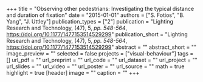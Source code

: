 +++
title = "Observing other pedestrians: Investigating the typical distance and duration of fixation"
date = "2015-01-01"
authors = ["S. Fotios", "B. Yang", "J. Uttley"]
publication_types = ["2"]
publication = "Lighting Research and Technology, (47), 5, _pp. 548-564_, https://doi.org/10.1177/1477153514529299"
publication_short = "Lighting Research and Technology, (47), 5, _pp. 548-564_, https://doi.org/10.1177/1477153514529299"
abstract = ""
abstract_short = ""
image_preview = ""
selected = false
projects = ["visual-behaviour"]
tags = []
url_pdf = ""
url_preprint = ""
url_code = ""
url_dataset = ""
url_project = ""
url_slides = ""
url_video = ""
url_poster = ""
url_source = ""
math = true
highlight = true
[header]
image = ""
caption = ""
+++
